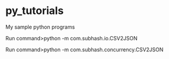 # py_tutorials
My sample python programs

Run command>python -m com.subhash.io.CSV2JSON

Run command>python -m com.subhash.concurrency.CSV2JSON
